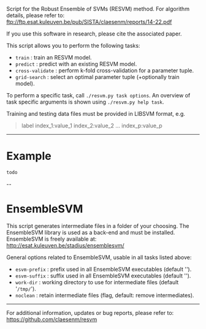 Script for the Robust Ensemble of SVMs (RESVM) method. For algorithm details, 
please refer to:
    ftp://ftp.esat.kuleuven.be/pub/SISTA/claesenm/reports/14-22.pdf

If you use this software in research, please cite the associated paper.

This script allows you to perform the following tasks:
- `train`          : train an RESVM model.
- `predict`        : predict with an existing RESVM model.
- `cross-validate` : perform k-fold cross-validation for a parameter tuple.
- `grid-search`    : select an optimal parameter tuple (+optionally train model).

To perform a specific task, call `./resvm.py task options`.
An overview of task specific arguments is shown using `./resvm.py help task`.

Training and testing data files must be provided in LIBSVM format, e.g.
> label index_1:value_1 index_2:value_2 ... index_p:value_p

---

# Example

```bash
todo
```

--

# EnsembleSVM

This script generates intermediate files in a folder of your choosing. 
The EnsembleSVM library is used as a back-end and must be installed.
EnsembleSVM is freely available at: 
  http://esat.kuleuven.be/stadius/ensemblesvm/

General options related to EnsembleSVM, usable in all tasks listed above:
- `esvm-prefix` : prefix used in all EnsembleSVM executables (default '').
- `esvm-suffix` : suffix used in all EnsembleSVM executables (default '').
- `work-dir`    : working directory to use for intermediate files (default '`/tmp/`').
- `noclean`     : retain intermediate files (flag, default: remove intermediates).

---

For additional information, updates or bug reports, please refer to:
    https://github.com/claesenm/resvm
